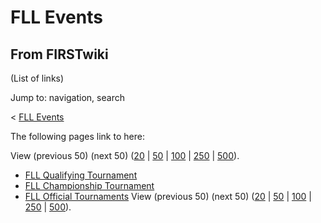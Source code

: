 # FLL Events

## From FIRSTwiki

(List of links)

Jump to: navigation, search

< [FLL Events](/index.php?title=FLL_Events&redirect=no "FLL Events")

The following pages link to here:

View (previous 50) (next 50) ([20](/index.php?title=Special:Whatlinkshere/FLL_Events&limit=20&from=0 "Special:Whatlinkshere/FLL Events") | [50](/index.php?title=Special:Whatlinkshere/FLL_Events&limit=50&from=0 "Special:Whatlinkshere/FLL Events") | [100](/index.php?title=Special:Whatlinkshere/FLL_Events&limit=100&from=0 "Special:Whatlinkshere/FLL Events") | [250](/index.php?title=Special:Whatlinkshere/FLL_Events&limit=250&from=0 "Special:Whatlinkshere/FLL Events") | [500](/index.php?title=Special:Whatlinkshere/FLL_Events&limit=500&from=0 "Special:Whatlinkshere/FLL Events")).

- [FLL Qualifying Tournament](FLL_Qualifying_Tournament "FLL Qualifying Tournament")
- [FLL Championship Tournament](FLL_Championship_Tournament "FLL Championship Tournament")
- [FLL Official Tournaments](FLL_Official_Tournaments "FLL Official Tournaments") View (previous 50) (next 50) ([20](/index.php?title=Special:Whatlinkshere/FLL_Events&limit=20&from=0 "Special:Whatlinkshere/FLL Events") | [50](/index.php?title=Special:Whatlinkshere/FLL_Events&limit=50&from=0 "Special:Whatlinkshere/FLL Events") | [100](/index.php?title=Special:Whatlinkshere/FLL_Events&limit=100&from=0 "Special:Whatlinkshere/FLL Events") | [250](/index.php?title=Special:Whatlinkshere/FLL_Events&limit=250&from=0 "Special:Whatlinkshere/FLL Events") | [500](/index.php?title=Special:Whatlinkshere/FLL_Events&limit=500&from=0 "Special:Whatlinkshere/FLL Events")).
